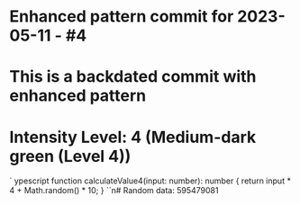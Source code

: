 ﻿# Enhanced pattern commit for 2023-05-11 - #4
# This is a backdated commit with enhanced pattern
# Intensity Level: 4 (Medium-dark green (Level 4))
`	ypescript
function calculateValue4(input: number): number {
    return input * 4 + Math.random() * 10;
}
``n# Random data: 595479081

